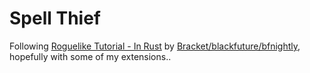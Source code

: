 # Spell Thief
Following [Roguelike Tutorial - In Rust](https://bfnightly.bracketproductions.com/chapter_0.html) by [Bracket/blackfuture/bfnightly](https://www.patreon.com/blackfuture), hopefully with some of my extensions.. 
